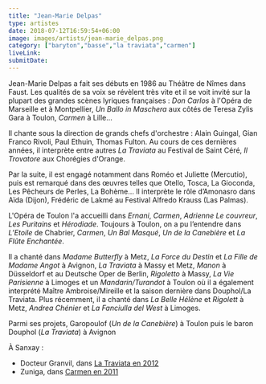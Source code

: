 ```yaml
---
title: "Jean-Marie Delpas"
type: artistes
date: 2018-07-12T16:59:54+06:00
image: images/artists/jean-marie_delpas.png
category: ["baryton","basse","la traviata","carmen"]
liveLink: 
submitDate: 
---
```


Jean-Marie Delpas a fait ses débuts en 1986 au Théâtre de Nîmes dans Faust. Les qualités de sa voix se révèlent très vite et il se voit invité sur la plupart des grandes scènes lyriques françaises : *Don Carlos* à l'Opéra de Marseille et à Montpellier, *Un Ballo in Maschera* aux côtés de Teresa Zylis Gara à Toulon, *Carmen* à Lille...

Il chante sous la direction de grands chefs d'orchestre : Alain Guingal, Gian Franco Rivoli, Paul Ethuin, Thomas Fulton. Au cours de ces dernières années, il interprète entre autres *La Traviata* au Festival de Saint Céré, *Il Trovatore* aux Chorégies d'Orange.

Par la suite, il est engagé notamment dans Roméo et Juliette (Mercutio), puis est remarqué dans des œuvres telles que Otello, Tosca, La Gioconda, Les Pêcheurs de Perles, La Bohème… Il interprète le rôle d’Amonasro dans Aïda (Dijon), Frédéric de Lakmé au Festival Alfredo Krauss (Las Palmas).

L'Opéra de Toulon l'a accueilli dans *Ernani*, *Carmen*, *Adrienne Le couvreur*, *Les Puritains* et *Hérodiade*. Toujours à Toulon, on a pu l’entendre dans *L’Etoile* de Chabrier, *Carmen*, *Un Bal Masqué*, *Un de la Canebière* et *La Flûte Enchantée*.

Il a chanté dans *Madame Butterfly* à Metz, *La Force du Destin* et *La Fille de Madame Angot* à Avignon, *La Traviata* à Massy et Metz, *Manon* à Düsseldorf et au Deutsche Oper de Berlin, *Rigoletto* à Massy, *La Vie Parisienne* à Limoges et un *Mandarin/Turandot* à Toulon où il a également interprété Maître Ambroise/Mireille et la saison dernière dans Douphol/La Traviata. Plus récemment, il a chanté dans *La Belle Hélène* et *Rigolett* à Metz, *Andrea Chénier* et *La Fanciulla del West* à Limoges.

Parmi ses projets, Garopoulof (*Un de la Canebière*) à Toulon puis le baron Douphol (*La Traviata*) à Avignon


À Sanxay :
- Docteur Granvil, dans [La Traviata en 2012](/portfolio/2012_traviata/)
- Zuniga, dans [Carmen en 2011](/portfolio/2011_carmen/)

